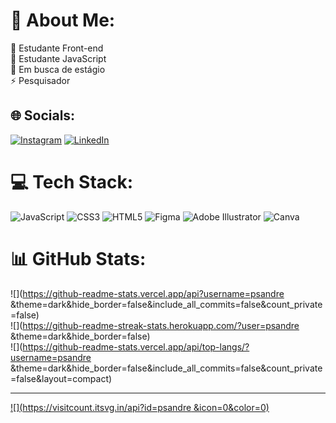 # 💫 About Me:
🔭 Estudante Front-end<br>🌱 Estudante JavaScript<br>👯 Em busca de estágio<br>⚡ Pesquisador


## 🌐 Socials:
[![Instagram](https://img.shields.io/badge/Instagram-%23E4405F.svg?logo=Instagram&logoColor=white)](https://instagram.com/@andresouzavix) [![LinkedIn](https://img.shields.io/badge/LinkedIn-%230077B5.svg?logo=linkedin&logoColor=white)](https://linkedin.com/in/https://www.linkedin.com/in/andr%C3%A9-souza-52b907202/) 

# 💻 Tech Stack:
![JavaScript](https://img.shields.io/badge/javascript-%23323330.svg?style=for-the-badge&logo=javascript&logoColor=%23F7DF1E) ![CSS3](https://img.shields.io/badge/css3-%231572B6.svg?style=for-the-badge&logo=css3&logoColor=white) ![HTML5](https://img.shields.io/badge/html5-%23E34F26.svg?style=for-the-badge&logo=html5&logoColor=white) 	![Figma](https://img.shields.io/badge/figma-%23F24E1E.svg?style=for-the-badge&logo=figma&logoColor=white) ![Adobe Illustrator](https://img.shields.io/badge/adobeillustrator-%23FF9A00.svg?style=for-the-badge&logo=adobeillustrator&logoColor=white) ![Canva](https://img.shields.io/badge/Canva-%2300C4CC.svg?style=for-the-badge&logo=Canva&logoColor=white)
# 📊 GitHub Stats:
![](https://github-readme-stats.vercel.app/api?username=psandre &theme=dark&hide_border=false&include_all_commits=false&count_private=false)<br/>
![](https://github-readme-streak-stats.herokuapp.com/?user=psandre &theme=dark&hide_border=false)<br/>
![](https://github-readme-stats.vercel.app/api/top-langs/?username=psandre &theme=dark&hide_border=false&include_all_commits=false&count_private=false&layout=compact)

---
[![](https://visitcount.itsvg.in/api?id=psandre &icon=0&color=0)](https://visitcount.itsvg.in)

<!-- Proudly created with GPRM ( https://gprm.itsvg.in ) -->
